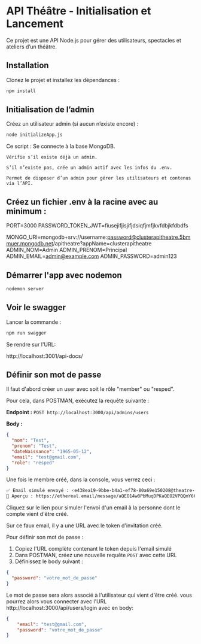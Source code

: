 # API Théâtre - Initialisation et Lancement

Ce projet est une API Node.js pour gérer des utilisateurs, spectacles et ateliers d’un théâtre.

## Installation

Clonez le projet et installez les dépendances :

```bash
npm install

```

## Initialisation de l’admin

Créez un utilisateur admin (si aucun n’existe encore) :

```bash
node initializeApp.js
```


Ce script :
    Se connecte à la base MongoDB.

    Vérifie s’il existe déjà un admin.

    S’il n’existe pas, crée un admin actif avec les infos du .env.

    Permet de disposer d’un admin pour gérer les utilisateurs et contenus via l’API.


## Créez un fichier .env à la racine avec au minimum :


PORT=3000
PASSWORD_TOKEN_JWT=fiusejifjisjifjdsiqfjmfjkvfdbjkfdbdfs

MONGO_URI=mongodb+srv://username:password@clusterapitheatre.5bmmuer.mongodb.net/apitheatre?appName=clusterapitheatre
ADMIN_NOM=Admin
ADMIN_PRENOM=Principal
ADMIN_EMAIL=admin@example.com
ADMIN_PASSWORD=admin123

## Démarrer l'app avec nodemon

```bash
nodemon server
```

## Voir le swagger

Lancer la commande :
```bash
npm run swagger
```

Se rendre sur l'URL:

http://localhost:3001/api-docs/

## Définir son mot de passe 

Il faut d'abord créer un user avec soit le rôle "member" ou "resped".

Pour cela, dans POSTMAN, exécutez la requête suivante :

**Endpoint :** `POST http://localhost:3000/api/admins/users`

**Body :**
```json
{
  "nom": "Test",
  "prenom": "Test",
  "dateNaissance": "1965-05-12",
  "email": "test@gmail.com",
  "role": "resped"
}
```

Une fois le membre créé, dans la console, vous verrez ceci :
```bash
✅ Email simulé envoyé : <e438ea19-9bbe-b4a1-ef78-80a69e150208@theatre-api.com>
🔗 Aperçu : https://ethereal.email/message/aQEO14w8PbMuqDPKaQEO2VPQQmY66RD6AAAAARGWQNzD.Oa94LbBEYuCDyE
```

Cliquez sur le lien pour simuler l'envoi d'un email à la personne dont le compte vient d'être créé.

Sur ce faux email, il y a une URL avec le token d'invitation créé.

Pour définir son mot de passe :
1. Copiez l'URL complète contenant le token depuis l'email simulé
2. Dans POSTMAN, créez une nouvelle requête `POST` avec cette URL
3. Définissez le body suivant :
```json
{
  "password": "votre_mot_de_passe"
}
```

Le mot de passe sera alors associé à l'utilisateur qui vient d'être créé.
vous pourrez alors vous connecter avec l'URL http://localhost:3000/api/users/login avec en body:
```json
{
    "email": "test@gmail.com",
    "password": "votre_mot_de_passe"
}
```

